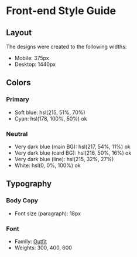 # Front-end Style Guide

## Layout

The designs were created to the following widths:

- Mobile: 375px
- Desktop: 1440px

## Colors

### Primary

- Soft blue: hsl(215, 51%, 70%)
- Cyan: hsl(178, 100%, 50%) ok

### Neutral

- Very dark blue (main BG): hsl(217, 54%, 11%) ok
- Very dark blue (card BG): hsl(216, 50%, 16%) ok
- Very dark blue (line): hsl(215, 32%, 27%)
- White: hsl(0, 0%, 100%) ok

## Typography

### Body Copy

- Font size (paragraph): 18px

### Font

- Family: [Outfit](https://fonts.google.com/specimen/Outfit)
- Weights: 300, 400, 600
